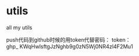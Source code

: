# utils
all my utils


push代码到github时候的用token代替密码：
    token：   
    ghp_
    KWqHwlsftgJzNghb9g0zN5Wj0NR4zl4F2Mu1

